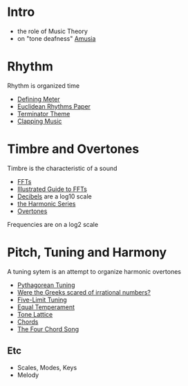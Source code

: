 # Intro

- the role of Music Theory
- on "tone deafness" [Amusia](https://en.wikipedia.org/wiki/Amusia)

# Rhythm

Rhythm is organized time

- [Defining Meter](https://www.liveabout.com/beats-and-meter-2456427)
- [Euclidean Rhythms Paper](http://cgm.cs.mcgill.ca/~godfried/publications/banff.pdf)
- [Terminator Theme](https://slate.com/culture/2014/02/the-time-signature-of-the-terminator-score-is-a-mystery-for-the-ages.html)
- [Clapping Music](https://en.wikipedia.org/wiki/Clapping_Music)

# Timbre and Overtones

Timbre is the characteristic of a sound

- [FFTs](https://en.wikipedia.org/wiki/Fast_Fourier_transform)
- [Illustrated Guide to FFTs](https://www.jezzamon.com/fourier/)
- [Decibels](https://en.wikipedia.org/wiki/Decibel) are a log10 scale
- [the Harmonic Series](https://en.wikipedia.org/wiki/Harmonic_series_(music))
- [Overtones](https://en.wikipedia.org/wiki/Overtone)

Frequencies are on a log2 scale

# Pitch, Tuning and Harmony

A tuning sytem is an attempt to organize harmonic overtones

- [Pythagorean Tuning](https://en.wikipedia.org/wiki/Pythagorean_tuning)
- [Were the Greeks scared of irrational numbers?](https://kiwihellenist.blogspot.com/2015/11/were-greeks-scared-of-irrational-numbers.html)
- [Five-Limit Tuning](https://en.wikipedia.org/wiki/Five-limit_tuning)
- [Equal Temperament](https://en.wikipedia.org/wiki/Equal_temperament)
- [Tone Lattice](https://en.wikipedia.org/wiki/Lattice_(music))
- [Chords](https://en.wikipedia.org/wiki/Chord_(music))
- [The Four Chord Song](https://www.youtube.com/watch?v=5pidokakU4I)

## Etc
- Scales, Modes, Keys
- Melody
